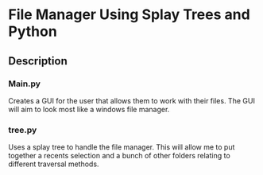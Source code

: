 # File Manager Using Splay Trees and Python

## Description

### Main.py

Creates a GUI for the user that allows them to work with their files. The GUI will aim to look most like a windows file manager.

### tree.py

Uses a splay tree to handle the file manager. This will allow me to put together a recents selection and a bunch of other folders relating to different traversal methods.